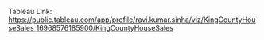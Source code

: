 Tableau Link: https://public.tableau.com/app/profile/ravi.kumar.sinha/viz/KingCountyHouseSales_16968576185900/KingCountyHouseSales
